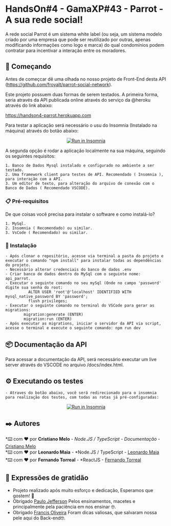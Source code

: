 # HandsOn#4 - GamaXP#43 - Parrot - A sua rede social!

A rede social Parrot é um sistema white label (ou seja, um sistema modelo criado por
uma empresa que pode ser reutilizado por outras, apenas modificando informações
como logo e marca) do qual condomínios podem contratar para incentivar a interação
entre os moradores.

## 🚀 Começando

Antes de começcar dê uma olhada no nosso projeto de Front-End desta API (https://github.com/froyalt/parrot-social-network).

Este projeto possuem duas formas de serem testados. A primeira forma, seria através da API publicada online através do serviço da @heroku através do link abaixo:

https://handson4-parrot.herokuapp.com

Para testar a aplicação será necessário o usu do Insomnia (Instalado na máquina) através do botão abaixo: 
<p align = 'center'><a href="https://insomnia.rest/run/?label=api-parrot&uri=https%3A%2F%2Fraw.githubusercontent.com%2FCristiano-Melo%2FHandsOn4%2Fmaster%2Fdocs%2FInsomnia_2022-09-08.json" target="_blank"><img src="https://insomnia.rest/images/run.svg" alt="Run in Insomnia"></a></p>

A segunda opção é rodar a aplicação localmente na sua máquina, seguindo os seguintes requisitos:

    1. Banco de Dados Mysql instalado e configurado no ambiente a ser testado.
    2. Uma framework client para testes de API. Recomendado ( Insomnia ), para interação com a API.
    3. Um editor de texto, para alteração do arquivo de conexão com o Banco de Dados ( Recomendado VSCODE).

### 📋 Pré-requisitos

De que coisas você precisa para instalar o software e como instalá-lo?

    1. MySql.
    2. Insomnia ( Recomendado) ou similar.
    3. VsCode ( Recomendado) ou similar.

### 🔧 Instalação
    - Após clonar o repositório, acesse via terminal a pasta do projeto e executar o comando "npm install" para instalar todas as dependências do projeto.
    - Necessário alterar credenciais do banco de dados .env
    - Criar banco de dados dentro do MySql com o seguinte nome: api_parrot.
    - Executar o seguinte comando no seu mySql (Onde no campo 'password' digite sua senha do root: 
              ALTER USER 'root'@'localhost' IDENTIFIED WITH mysql_native_password BY 'password';
              flush privileges;
    - Executar o seguinte comando no terminal do VSCode para gerar as migrations:
            migration:generate (ENTER)
            migration:run (ENTER)
    - Após executar as migrations, iniciar o servidor da API via script, acesse o terminal e execute o seguinte comando: npm run dev
    
    
## 📦 Documentação da API

Para acessar a documentação da API, será necessário executar um live server através do VSCODE no arquivo /docs/index.html.

## ⚙️ Executando os testes

    - Atraves do botão abaixo, você será redirecionado para o insomnia para realização dos testes, com todas as rotas já pré-configuradas:
 
 <p align = 'center'><a href="https://insomnia.rest/run/?label=api-parrot&uri=https%3A%2F%2Fraw.githubusercontent.com%2FCristiano-Melo%2FHandsOn4%2Fmaster%2Fdocs%2Fapi_parrot-local.json" target="_blank"><img src="https://insomnia.rest/images/run.svg" alt="Run in Insomnia"></a></a></p>

## ✒️ Autores

*⌨️ com ❤️ por **Cristiano Melo** - *Node.JS / TypeScript - Documentação* - [Cristiano Melo](https://github.com/Cristiano-Melo)<br>
*⌨️ com ❤️ por **Leonardo Maia** - *Node.JS / TypeScript - [Leonardo Maia](https://github.com/LeoMPG)<br>
*⌨️ com ❤️ por **Fernando Torreal** - *ReactJS - [Fernando Torreal]((https://github.com/froyalt))

## 🎁 Expressões de gratidão

* Projeto realizado após muito esforço e dedicação, Esperamos que gostem! 📢
* Obrigado [Paulo Jefferson](https://www.linkedin.com/in/paulo-jefferson-mendes-96609b74) Pelos ensinamentos, macetes e principalmente pela paciência em nos ensinar 🤓.
* Obrigado [Francis Oliveira](https://www.linkedin.com/in/franciscpd/) Foram dicas valiosas, que salvaram nossa pele aqui do Back-end🤓.

